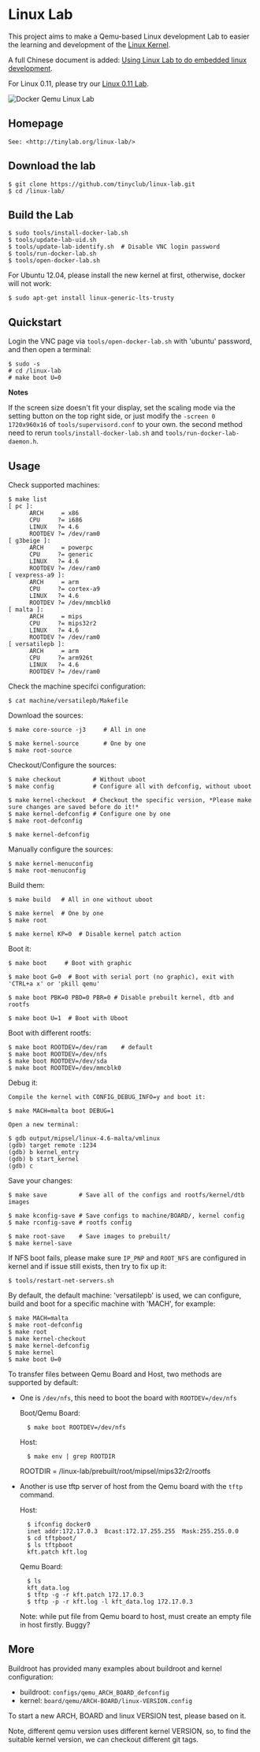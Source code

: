 
# Linux Lab

This project aims to make a Qemu-based Linux development Lab to easier the learning and development of the [Linux Kernel](http://www.kernel.org).

A full Chinese document is added: [Using Linux Lab to do embedded linux development](http://tinylab.org/using-linux-lab-to-do-embedded-linux-development/).

For Linux 0.11, please try our [Linux 0.11 Lab](http://github.com/tinyclub/linux-0.11-lab).

![Docker Qemu Linux Lab](doc/docker-qemu-linux-lab.jpg)

## Homepage

    See: <http://tinylab.org/linux-lab/>

## Download the lab

    $ git clone https://github.com/tinyclub/linux-lab.git
    $ cd /linux-lab/

## Build the Lab

    $ sudo tools/install-docker-lab.sh
    $ tools/update-lab-uid.sh
    $ tools/update-lab-identify.sh  # Disable VNC login password
    $ tools/run-docker-lab.sh
    $ tools/open-docker-lab.sh

For Ubuntu 12.04, please install the new kernel at first, otherwise, docker will not work:

    $ sudo apt-get install linux-generic-lts-trusty

## Quickstart

Login the VNC page via `tools/open-docker-lab.sh` with 'ubuntu' password, and then open a terminal:

    $ sudo -s
    # cd /linux-lab
    # make boot U=0

**Notes**

If the screen size doesn't fit your display, set the scaling mode via the setting button on the top right side, or just modify the `-screen 0 1720x960x16` of `tools/supervisord.conf` to your own. the second method need to rerun `tools/install-docker-lab.sh` and `tools/run-docker-lab-daemon.h`.

## Usage

Check supported machines:

    $ make list
    [ pc ]:
          ARCH     = x86
          CPU     ?= i686
          LINUX   ?= 4.6
          ROOTDEV ?= /dev/ram0
    [ g3beige ]:
          ARCH     = powerpc
          CPU     ?= generic
          LINUX   ?= 4.6
          ROOTDEV ?= /dev/ram0
    [ vexpress-a9 ]:
          ARCH     = arm
          CPU     ?= cortex-a9
          LINUX   ?= 4.6
          ROOTDEV ?= /dev/mmcblk0
    [ malta ]:
          ARCH     = mips
          CPU     ?= mips32r2
          LINUX   ?= 4.6
          ROOTDEV ?= /dev/ram0
    [ versatilepb ]:
          ARCH     = arm
          CPU     ?= arm926t
          LINUX   ?= 4.6
          ROOTDEV ?= /dev/ram0

Check the machine specifci configuration:

    $ cat machine/versatilepb/Makefile

Download the sources:

    $ make core-source -j3     # All in one

    $ make kernel-source       # One by one 
    $ make root-source

Checkout/Configure the sources:

    $ make checkout         # Without uboot
    $ make config           # Configure all with defconfig, without uboot

    $ make kernel-checkout  # Checkout the specific version, *Please make sure changes are saved before do it!*
    $ make kernel-defconfig # Configure one by one
    $ make root-defconfig

    $ make kernel-defconfig

Manually configure the sources:

    $ make kernel-menuconfig
    $ make root-menuconfig

Build them:

    $ make build   # All in one without uboot

    $ make kernel  # One by one
    $ make root

    $ make kernel KP=0  # Disable kernel patch action

Boot it:

    $ make boot     # Boot with graphic

    $ make boot G=0  # Boot with serial port (no graphic), exit with 'CTRL+a x' or 'pkill qemu'

    $ make boot PBK=0 PBD=0 PBR=0 # Disable prebuilt kernel, dtb and rootfs

    $ make boot U=1  # Boot with Uboot

Boot with different rootfs:

    $ make boot ROOTDEV=/dev/ram    # default
    $ make boot ROOTDEV=/dev/nfs
    $ make boot ROOTDEV=/dev/sda
    $ make boot ROOTDEV=/dev/mmcblk0

Debug it:

    Compile the kernel with CONFIG_DEBUG_INFO=y and boot it:

    $ make MACH=malta boot DEBUG=1

    Open a new terminal:

    $ gdb output/mipsel/linux-4.6-malta/vmlinux
    (gdb) target remote :1234
    (gdb) b kernel_entry
    (gdb) b start_kernel
    (gdb) c


Save your changes:

    $ make save         # Save all of the configs and rootfs/kernel/dtb images

    $ make kconfig-save # Save configs to machine/BOARD/, kernel config
    $ make rconfig-save # rootfs config

    $ make root-save    # Save images to prebuilt/
    $ make kernel-save

If NFS boot fails, please make sure `IP_PNP` and `ROOT_NFS` are configured in
kernel and if issue still exists, then try to fix up it:

    $ tools/restart-net-servers.sh

By default, the default machine: 'versatilepb' is used, we can configure, build
and boot for a specific machine with 'MACH', for example:

    $ make MACH=malta
    $ make root-defconfig
    $ make root
    $ make kernel-checkout
    $ make kernel-defconfig
    $ make kernel
    $ make boot U=0

To transfer files between Qemu Board and Host, two methods are supported by
default:

* One is `/dev/nfs`, this need to boot the board with `ROOTDEV=/dev/nfs`

    Boot/Qemu Board:

        $ make boot ROOTDEV=/dev/nfs

    Host:

        $ make env | grep ROOTDIR
	ROOTDIR = /linux-lab/prebuilt/root/mipsel/mips32r2/rootfs

* Another is use tftp server of host from the Qemu board with the `tftp` command.

    Host:

        $ ifconfig docker0
        inet addr:172.17.0.3  Bcast:172.17.255.255  Mask:255.255.0.0
        $ cd tftpboot/
        $ ls tftpboot
        kft.patch kft.log

    Qemu Board:

        $ ls
        kft_data.log
        $ tftp -g -r kft.patch 172.17.0.3
        $ tftp -p -r kft.log -l kft_data.log 172.17.0.3

    Note: while put file from Qemu board to host, must create an empty file in host firstly. Buggy?

## More

Buildroot has provided many examples about buildroot and kernel configuration:

* buildroot: `configs/qemu_ARCH_BOARD_defconfig`
* kernel: `board/qemu/ARCH-BOARD/linux-VERSION.config`

To start a new ARCH, BOARD and linux VERSION test, please based on it.

Note, different qemu version uses different kernel VERSION, so, to find the
suitable kernel version, we can checkout different git tags.
